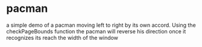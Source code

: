 # pacman
a simple demo of a pacman moving left to right by its own accord.
Using the checkPageBounds function the pacman will reverse his direction once it recognizes its reach the width of the window
